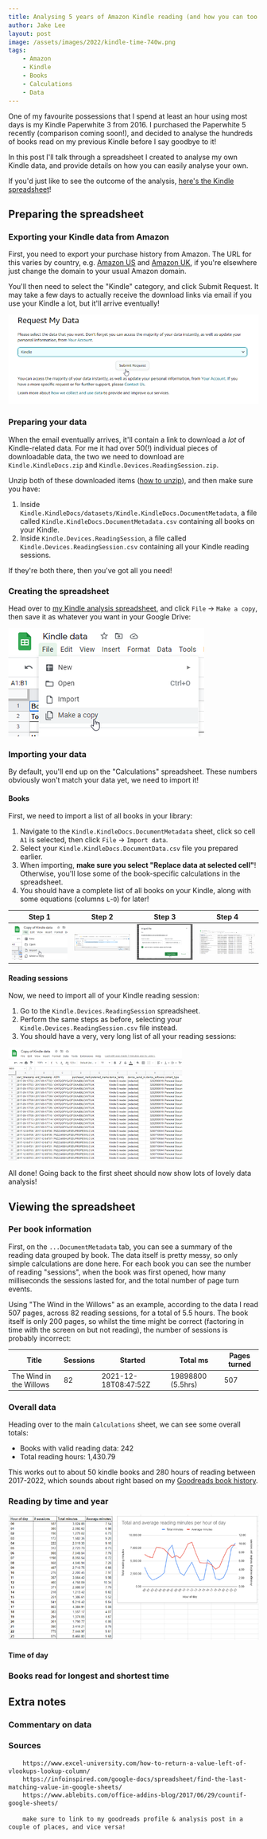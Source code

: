 ```yaml
---
title: Analysing 5 years of Amazon Kindle reading (and how you can too!)
author: Jake Lee
layout: post
image: /assets/images/2022/kindle-time-740w.png
tags:
    - Amazon
    - Kindle
    - Books
    - Calculations
    - Data
---
```


One of my favourite possessions that I spend at least an hour using most days is my Kindle Paperwhite 3 from 2016. I purchased the Paperwhite 5 recently (comparison coming soon!), and decided to analyse the hundreds of books read on my previous Kindle before I say goodbye to it!

In this post I'll talk through a spreadsheet I created to analyse my own Kindle data, and provide details on how you can easily analyse your own.

If you'd just like to see the outcome of the analysis, [here's the Kindle spreadsheet](https://docs.google.com/spreadsheets/d/1eH3KU0Htb_cMmO6-vij0pQBjInj9gX6-5KQACSqBj4s/edit?usp=sharing)!

## Preparing the spreadsheet

### Exporting your Kindle data from Amazon

First, you need to export your purchase history from Amazon. The URL for this varies by country, e.g. [Amazon US](https://www.amazon.com/hz/privacy-central/data-requests/preview.html) and [Amazon UK](https://www.amazon.co.uk/hz/privacy-central/data-requests/preview.html), if you're elsewhere just change the domain to your usual Amazon domain.

You'll then need to select the "Kindle" category, and click Submit Request. It may take a few days to actually receive the download links via email if you use your Kindle a lot, but it'll arrive eventually!

[![](/assets/images/2022/kindle-submit.png)](/assets/images/2022/kindle-submit.png)

### Preparing your data 

When the email eventually arrives, it'll contain a link to download a *lot* of Kindle-related data. For me it had over 50(!) individual pieces of downloadable data, the two we need to download are `Kindle.KindleDocs.zip` and `Kindle.Devices.ReadingSession.zip`.

Unzip both of these downloaded items ([how to unzip](https://support.microsoft.com/en-us/windows/zip-and-unzip-files-f6dde0a7-0fec-8294-e1d3-703ed85e7ebc)), and then make sure you have:
1. Inside `Kindle.KindleDocs/datasets/Kindle.KindleDocs.DocumentMetadata`, a file called `Kindle.KindleDocs.DocumentMetadata.csv` containing all books on your Kindle.
2. Inside `Kindle.Devices.ReadingSession`, a file called `Kindle.Devices.ReadingSession.csv` containing all your Kindle reading sessions.

If they're both there, then you've got all you need!

### Creating the spreadsheet

Head over to [my Kindle analysis spreadsheet](), and click `File` -> `Make a copy`, then save it as whatever you want in your Google Drive:

[![](/assets/images/2022/kindle-copy.png)](/assets/images/2022/kindle-copy.png)

### Importing your data

By default, you'll end up on the "Calculations" spreadsheet. These numbers obviously won't match your data yet, we need to import it!

#### Books

First, we need to import a list of all books in your library:

1. Navigate to the `Kindle.KindleDocs.DocumentMetadata` sheet, click so cell `A1` is selected, then click `File` -> `Import data`.
2. Select your `Kindle.KindleDocs.DocumentData.csv` file you prepared earlier.
3. When importing, **make sure you select "Replace data at selected cell"**! Otherwise, you'll lose some of the book-specific calculations in the spreadsheet.
4. You should have a complete list of all books on your Kindle, along with some equations (columns `L`-`O`) for later! 

| Step 1 | Step 2 | Step 3 | Step 4 |
| -- | -- | -- | -- |
| [![](/assets/images/2022/kindle-import1-thumbnail.png)](/assets/images/2022/kindle-import1.png) | [![](/assets/images/2022/kindle-import2-thumbnail.png)](/assets/images/2022/kindle-import2.png) | [![](/assets/images/2022/kindle-import3-thumbnail.png)](/assets/images/2022/kindle-import3.png) | [![](/assets/images/2022/kindle-import4-thumbnail.png)](/assets/images/2022/kindle-import4.png) |

#### Reading sessions

Now, we need to import all of your Kindle reading session:

1. Go to the `Kindle.Devices.ReadingSession` spreadsheet.
2. Perform the same steps as before, selecting your `Kindle.Devices.ReadingSession.csv` file instead.
3. You should have a very, very long list of all your reading sessions:

[![](/assets/images/2022/kindle-import5-thumbnail.png)](/assets/images/2022/kindle-import5.png)

All done! Going back to the first sheet should now show lots of lovely data analysis! 

## Viewing the spreadsheet

### Per book information

First, on the `...DocumentMetadata` tab, you can see a summary of the reading data grouped by book. The data itself is pretty messy, so only simple calculations are done here. For each book you can see the number of reading "sessions", when the book was first opened, how many milliseconds the sessions lasted for, and the total number of page turn events. 

Using "The Wind in the Willows" as an example, according to the data I read 507 pages, across 82 reading sessions, for a total of 5.5 hours. The book itself is only 200 pages, so whilst the time might be correct (factoring in time with the screen on but not reading), the number of sessions is probably incorrect:

| Title | Sessions | Started | Total ms | Pages turned |
| -- | -- | -- | -- | -- |
| The Wind in the Willows | 82 | 2021-12-18T08:47:52Z | 19898800 (5.5hrs) | 507 |

### Overall data

Heading over to the main `Calculations` sheet, we can see some overall totals:

* Books with valid reading data: 242
* Total reading hours: 1,430.79

This works out to about 50 kindle books and 280 hours of reading between 2017-2022, which sounds about right based on my [Goodreads book history](/analysing-my-goodreads-book-history/).

### Reading by time and year

[![](/assets/images/2022/kindle-time-740w.png)](/assets/images/2022/kindle-time.png)

#### Time of day

### Books read for longest and shortest time

## Extra notes

### Commentary on data

### Sources

        https://www.excel-university.com/how-to-return-a-value-left-of-vlookups-lookup-column/
        https://infoinspired.com/google-docs/spreadsheet/find-the-last-matching-value-in-google-sheets/
        https://www.ablebits.com/office-addins-blog/2017/06/29/countif-google-sheets/

        make sure to link to my goodreads profile & analysis post in a couple of places, and vice versa!